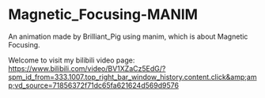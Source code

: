 # Magnetic_Focusing-MANIM
An animation made by Brilliant_Pig using manim, which is about Magnetic Focusing. 

Welcome to visit my bilibili video page: https://www.bilibili.com/video/BV1XZaCz5EdG/?spm_id_from=333.1007.top_right_bar_window_history.content.click&amp;amp;vd_source=71856372f71dc65fa621624d569d9576

